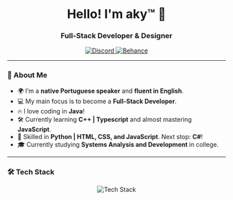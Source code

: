 <h1 align="center">Hello! I'm aky™ 🍓</h1>
<h3 align="center">Full-Stack Developer & Designer</h3>

<p align="center">
  <a href="https://discord.com">
    <img src="https://img.shields.io/badge/Discord-7289DA?style=for-the-badge&logo=discord&logoColor=white" alt="Discord">
  </a>
  <a href="https://www.behance.net/akpa">
    <img src="https://img.shields.io/badge/Behance-0054F7?style=for-the-badge&logo=behance&logoColor=white" alt="Behance">
  </a>
</p>

---

### 🚀 About Me  
- 🌍 I’m a **native Portuguese speaker** and **fluent in English**.  
- 💻 My main focus is to become a **Full-Stack Developer**.
- 🔥 I love coding in **Java**!  
- 🛠️ Currently learning **C++ | Typescript** and almost mastering **JavaScript**.  
- 🎨 Skilled in **Python | HTML, CSS, and JavaScript**. Next stop: **C#**!  
- 🎓 Currently studying **Systems Analysis and Development** in college.  

---

### 🛠 Tech Stack  
<div align="center">
  <img src="https://skillicons.dev/icons?i=html,css,js,react,java,ts,python,C" alt="Tech Stack" />
</div>


